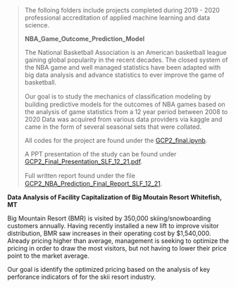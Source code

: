 > The folloing folders include projects completed during 2019 - 2020 professional accreditation of applied machine learning and data science. 
> 
> **NBA_Game_Outcome_Prediction_Model**
>
> The National Basketball Association is an American basketball league gaining global popularity in the recent decades. The closed system of the NBA game and well managed statistics have been adapted with big data analysis and advance statistics to ever improve the game of basketball. 
>
> Our goal is to study the mechanics of classiﬁcation modeling by building predictive models for the outcomes of NBA games based on the analysis of game statistics from a 12 year period between 2008 to 2020 Data was acquired from various data providers via kaggle and came in the form of several seasonal sets that were collated.
> 
>
>
> All codes for the project are found under the [GCP2_final.ipynb](https://github.com/ElectricSheep007/UNH_Machine_Learning_2020/blob/main/Final_GCP2_Repository/GCP2_final.ipynb).
>
> A PPT presentation of the study can be found under [GCP2_Final_Presentation_SLF_12_21.pdf](https://github.com/ElectricSheep007/UNH_Machine_Learning_2020/blob/main/Final_GCP2_Repository/GCP2_Final_Presentation_SLF_12_21.pdf).
>
> Full written report found under the ﬁle [GCP2_NBA_Prediction_Final_Report_SLF_12_21](https://github.com/ElectricSheep007/UNH_Machine_Learning_2020/blob/main/Final_GCP2_Repository/GCP2_NBA_Prediction_Final_Report_SLF_12_21.pdf). 


**Data Analysis of Facility Capitalization of Big Moutain Resort Whitefish, MT**

Big Mountain Resort (BMR) is visited by 350,000 skiing/snowboarding customers annually. Having recently installed a new lift to improve visitor distribution, BMR saw increases in their operating cost by $1,540,000. Already pricing higher than average, management is seeking to optimize the pricing in order to draw the most visitors, but not having to lower their price point to the market average. 

Our goal is identify the optimized pricing based on the analysis of key perforance indicators of for the skii resort industry. 
